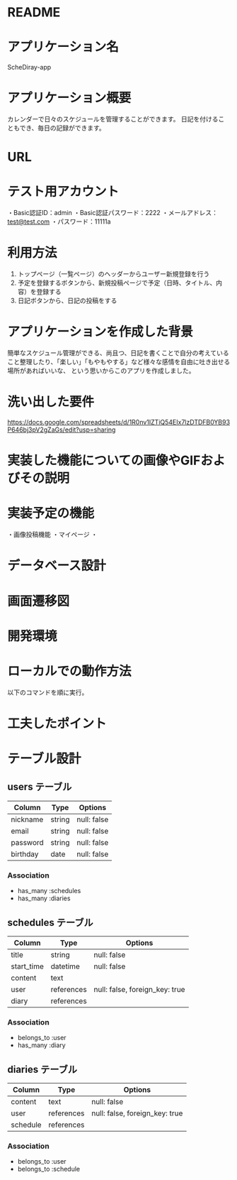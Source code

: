 # README

# アプリケーション名
  ScheDiray-app

# アプリケーション概要
  カレンダーで日々のスケジュールを管理することができます。
  日記を付けることもでき、毎日の記録ができます。

# URL
  

# テスト用アカウント
  ・Basic認証ID：admin
  ・Basic認証パスワード：2222
  ・メールアドレス：test@test.com
  ・パスワード：11111a

# 利用方法
  1. トップページ（一覧ページ）のヘッダーからユーザー新規登録を行う
  2. 予定を登録するボタンから、新規投稿ページで予定（日時、タイトル、内容）を登録する
  3. 日記ボタンから、日記の投稿をする

# アプリケーションを作成した背景
  簡単なスケジュール管理ができる、尚且つ、日記を書くことで自分の考えていること整理したり、「楽しい」「もやもやする」など様々な感情を自由に吐き出せる場所があればいいな、
  という思いからこのアプリを作成しました。

# 洗い出した要件
  https://docs.google.com/spreadsheets/d/1R0nv1IZTiQ54EIx7lzDTDFB0YB93P646bj3pV2gZaGs/edit?usp=sharing

# 実装した機能についての画像やGIFおよびその説明

# 実装予定の機能
  ・画像投稿機能
  ・マイページ
  ・


# データベース設計
  

# 画面遷移図

# 開発環境

# ローカルでの動作方法
以下のコマンドを順に実行。


# 工夫したポイント


# テーブル設計

## users テーブル

| Column   | Type    | Options     |
| -------- | ------- | ----------- |
| nickname | string  | null: false |
| email    | string  | null: false |
| password | string  | null: false |
| birthday | date    | null: false |

### Association
- has_many :schedules
- has_many :diaries

## schedules テーブル
| Column     | Type       | Options                        |
| ---------- | ---------- | ------------------------------ |
| title      | string     | null: false                    |
| start_time | datetime   | null: false                    |
| content    | text       |                                |
| user       | references | null: false, foreign_key: true |
| diary      | references |                                |

### Association
- belongs_to :user
- has_many :diary


## diaries テーブル
| Column   | Type       | Options                        |
| -------- | ---------- | ------------------------------ |
| content  | text       | null: false                    |
| user     | references | null: false, foreign_key: true |
| schedule | references |                                |

### Association
- belongs_to :user
- belongs_to :schedule
